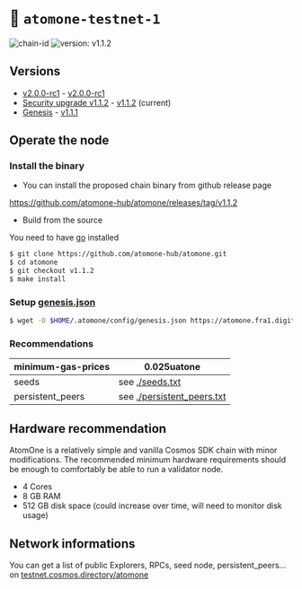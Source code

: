# 🔗 `atomone-testnet-1`

![chain-id](https://img.shields.io/badge/chain%20id-atomone--testnet--1-blue?style=for-the-badge)
![version: v1.1.2](https://img.shields.io/badge/version-v1.1.2-green?style=for-the-badge)

## Versions

- [v2.0.0-rc1](./upgrades/v2.0.0-rc1.md) - [v2.0.0-rc1](https://github.com/atomone-hub/atomone/releases/tag/v2.0.0-rc1)
- [Security upgrade v1.1.2](./upgrades/v1.1.2.md) - [v1.1.2](https://github.com/atomone-hub/atomone/releases/tag/v1.1.2) (current)
- [Genesis](./upgrades/genesis.md) - [v1.1.1](https://github.com/atomone-hub/atomone/releases/tag/v1.1.1)

## Operate the node

### Install the binary

- You can install the proposed chain binary from github release page

https://github.com/atomone-hub/atomone/releases/tag/v1.1.2

- Build from the source

You need to have [go](https://go.dev/doc/install) installed

```sh
$ git clone https://github.com/atomone-hub/atomone.git
$ cd atomone
$ git checkout v1.1.2
$ make install
```

### Setup [genesis.json](https://atomone.fra1.digitaloceanspaces.com/genesis.json)

```bash
$ wget -O $HOME/.atomone/config/genesis.json https://atomone.fra1.digitaloceanspaces.com/genesis.json
```


### Recommendations

| minimum-gas-prices | 0.025uatone                                          |
|--------------------|------------------------------------------------------|
| seeds              | see [./seeds.txt](./seeds.txt)                       |
| persistent_peers   | see [./persistent_peers.txt](./persistent_peers.txt) |


## Hardware recommendation

AtomOne is a relatively simple and vanilla Cosmos SDK chain with minor modifications. The recommended minimum hardware requirements should be enough to comfortably be able to run a validator node.

- 4 Cores
- 8 GB RAM
- 512 GB disk space (could increase over time, will need to monitor disk usage)


## Network informations

You can get a list of public Explorers, RPCs, seed node, persistent_peers... on [testnet.cosmos.directory/atomone](https://testnet.cosmos.directory/atomone)
